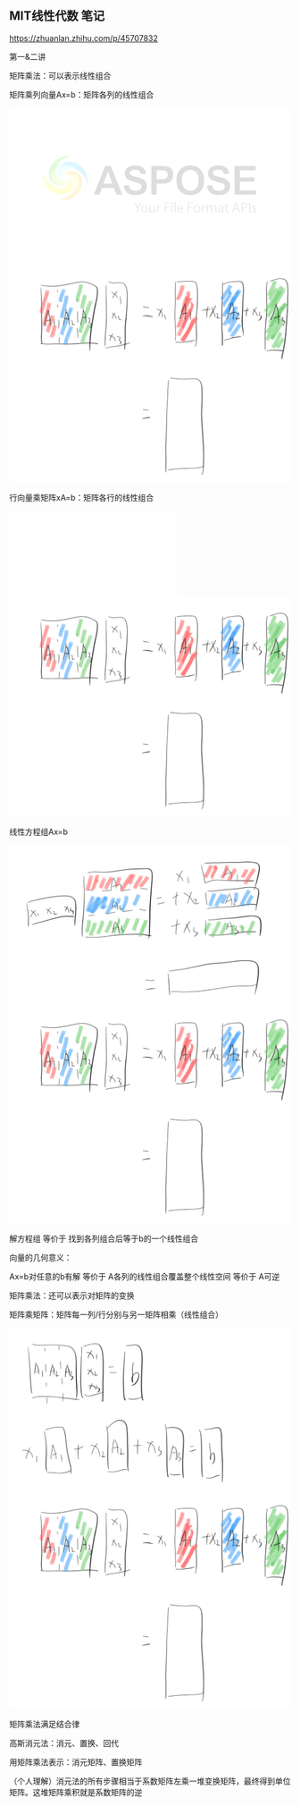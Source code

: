﻿## **MIT线性代数 笔记﻿**
https://zhuanlan.zhihu.com/p/45707832

第一&二讲

矩阵乘法：可以表示线性组合

矩阵乘列向量Ax=b：矩阵各列的线性组合

![](MIT线性代数%20笔记.001.png)![](MIT线性代数%20笔记.002.png)

行向量乘矩阵xA=b：矩阵各行的线性组合

![](MIT线性代数%20笔记.003.png)![](MIT线性代数%20笔记.002.png)

线性方程组Ax=b

![](MIT线性代数%20笔记.004.png)![](MIT线性代数%20笔记.002.png)

解方程组 等价于 找到各列组合后等于b的一个线性组合

向量的几何意义：

Ax=b对任意的b有解 等价于 A各列的线性组合覆盖整个线性空间 等价于 A可逆

矩阵乘法：还可以表示对矩阵的变换

矩阵乘矩阵：矩阵每一列/行分别与另一矩阵相乘（线性组合）

![](MIT线性代数%20笔记.005.png)![](MIT线性代数%20笔记.002.png)

矩阵乘法满足结合律

高斯消元法：消元、置换、回代

用矩阵乘法表示：消元矩阵、置换矩阵

（个人理解）消元法的所有步骤相当于系数矩阵左乘一堆变换矩阵，最终得到单位矩阵。这堆矩阵乘积就是系数矩阵的逆

